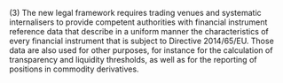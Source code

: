 (3) The new legal framework requires trading venues and systematic internalisers to provide competent authorities with financial instrument reference data that describe in a uniform manner the characteristics of every financial instrument that is subject to Directive 2014/65/EU. Those data are also used for other purposes, for instance for the calculation of transparency and liquidity thresholds, as well as for the reporting of positions in commodity derivatives.